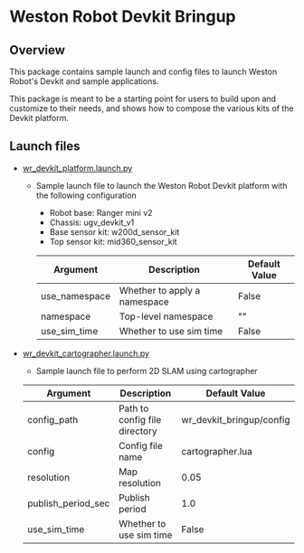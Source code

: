 # Weston Robot Devkit Bringup

## Overview
This package contains sample launch and config files to launch Weston Robot's Devkit and sample applications.

This package is meant to be a starting point for users to build upon and customize to their needs, and shows how to compose the various kits of the Devkit platform.

## Launch files
* [wr_devkit_platform.launch.py](./launch/platform/wr_devkit_platform.launch.py)
  * Sample launch file to launch the Weston Robot Devkit platform with the following configuration
    * Robot base: Ranger mini v2
    * Chassis: ugv_devkit_v1
    * Base sensor kit: w200d_sensor_kit
    * Top sensor kit: mid360_sensor_kit
  
    | Argument      | Description                  | Default Value |
    | ------------- | ---------------------------- | ------------- |
    | use_namespace | Whether to apply a namespace | False         |
    | namespace     | Top-level namespace          | ""            |
    | use_sim_time  | Whether to use sim time      | False         |
* [wr_devkit_cartographer.launch.py](./launch/slam/wr_devkit_cartographer.launch.py)
  * Sample launch file to perform 2D SLAM using cartographer

  | Argument           | Description                   | Default Value            |
  | ------------------ | ----------------------------- | ------------------------ |
  | config_path        | Path to config file directory | wr_devkit_bringup/config |
  | config             | Config file name              | cartographer.lua         |
  | resolution         | Map resolution                | 0.05                     |
  | publish_period_sec | Publish period                | 1.0                      |
  | use_sim_time       | Whether to use sim time       | False                    |